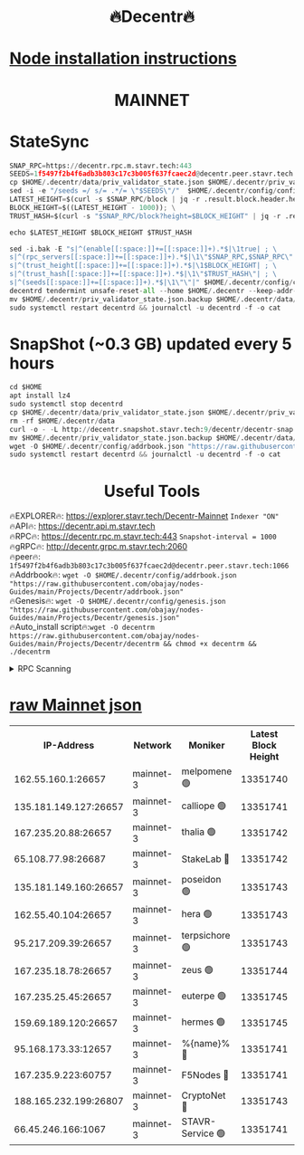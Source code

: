<h1 align="center"> 🔥Decentr🔥</h1>

[Node installation instructions](https://github.com/obajay/nodes-Guides/tree/main/Projects/Decentr)
=
<h1 align="center"> MAINNET</h1>

# StateSync
```python
SNAP_RPC=https://decentr.rpc.m.stavr.tech:443
SEEDS=1f5497f2b4f6adb3b803c17c3b005f637fcaec2d@decentr.peer.stavr.tech:1066
cp $HOME/.decentr/data/priv_validator_state.json $HOME/.decentr/priv_validator_state.json.backup
sed -i -e "/seeds =/ s/= .*/= \"$SEEDS\"/"  $HOME/.decentr/config/config.toml
LATEST_HEIGHT=$(curl -s $SNAP_RPC/block | jq -r .result.block.header.height); \
BLOCK_HEIGHT=$((LATEST_HEIGHT - 1000)); \
TRUST_HASH=$(curl -s "$SNAP_RPC/block?height=$BLOCK_HEIGHT" | jq -r .result.block_id.hash)

echo $LATEST_HEIGHT $BLOCK_HEIGHT $TRUST_HASH

sed -i.bak -E "s|^(enable[[:space:]]+=[[:space:]]+).*$|\1true| ; \
s|^(rpc_servers[[:space:]]+=[[:space:]]+).*$|\1\"$SNAP_RPC,$SNAP_RPC\"| ; \
s|^(trust_height[[:space:]]+=[[:space:]]+).*$|\1$BLOCK_HEIGHT| ; \
s|^(trust_hash[[:space:]]+=[[:space:]]+).*$|\1\"$TRUST_HASH\"| ; \
s|^(seeds[[:space:]]+=[[:space:]]+).*$|\1\"\"|" $HOME/.decentr/config/config.toml
decentrd tendermint unsafe-reset-all --home $HOME/.decentr --keep-addr-book
mv $HOME/.decentr/priv_validator_state.json.backup $HOME/.decentr/data/priv_validator_state.json
sudo systemctl restart decentrd && journalctl -u decentrd -f -o cat
```
# SnapShot (~0.3 GB) updated every 5 hours
```python
cd $HOME
apt install lz4
sudo systemctl stop decentrd
cp $HOME/.decentr/data/priv_validator_state.json $HOME/.decentr/priv_validator_state.json.backup
rm -rf $HOME/.decentr/data
curl -o - -L http://decentr.snapshot.stavr.tech:9/decentr/decentr-snap.tar.lz4 | lz4 -c -d - | tar -x -C $HOME/.decentr --strip-components 2
mv $HOME/.decentr/priv_validator_state.json.backup $HOME/.decentr/data/priv_validator_state.json
wget -O $HOME/.decentr/config/addrbook.json "https://raw.githubusercontent.com/obajay/nodes-Guides/main/Projects/Decentr/addrbook.json"
sudo systemctl restart decentrd && journalctl -u decentrd -f -o cat
```

 <h1 align="center"> Useful Tools</h1>

🔥EXPLORER🔥:     https://explorer.stavr.tech/Decentr-Mainnet        `Indexer "ON"` \
🔥API🔥:          https://decentr.api.m.stavr.tech \
🔥RPC🔥:          https://decentr.rpc.m.stavr.tech:443              `Snapshot-interval = 1000` \
🔥gRPC🔥:         http://decentr.grpc.m.stavr.tech:2060 \
🔥peer🔥:         `1f5497f2b4f6adb3b803c17c3b005f637fcaec2d@decentr.peer.stavr.tech:1066` \
🔥Addrbook🔥:  `wget -O $HOME/.decentr/config/addrbook.json "https://raw.githubusercontent.com/obajay/nodes-Guides/main/Projects/Decentr/addrbook.json"` \
🔥Genesis🔥:  `wget -O $HOME/.decentr/config/genesis.json "https://raw.githubusercontent.com/obajay/nodes-Guides/main/Projects/Decentr/genesis.json"` \
🔥Auto_install script🔥:`wget -O decentrm https://raw.githubusercontent.com/obajay/nodes-Guides/main/Projects/Decentr/decentrm && chmod +x decentrm && ./decentrm`

<details>
<summary>RPC Scanning</summary>

<h2 align="center"> We scan nodes in real time every 4 hours. And we provide the final result of RPC endpoints.
We cannot influence the operation of these nodes in any way. </h2>


```python
If Voting Power is higher than 0 --> then the Node is a validator of the network and may be subject to attack and be a potential threat to the chain.
```
```python
We marked such validators with a red symbol
```

</details>

[raw Mainnet json](https://rpc-check.decentrm.stavr.tech/decentrm/rpc-decentrm-result.json)
=



<table><tr><th>IP-Address</th><th>Network</th><th>Moniker</th><th>Latest Block Height</th><th>Earliest Block Height</th><th>Catching Up</th><th>Tx Index</th><th>Voting Power</th><th>Scan Time</th></tr><tr><td>162.55.160.1:26657</td><td>mainnet-3</td><td>melpomene 🟢</td><td>13351740</td><td>1688950</td><td>False</td><td>on</td><td>0</td><td>2024-03-16T18:48:19.613902656UTC</td></tr><tr><td>135.181.149.127:26657</td><td>mainnet-3</td><td>calliope 🟢</td><td>13351741</td><td>1688950</td><td>False</td><td>on</td><td>0</td><td>2024-03-16T18:48:24.016099689UTC</td></tr><tr><td>167.235.20.88:26657</td><td>mainnet-3</td><td>thalia 🟢</td><td>13351742</td><td>1688950</td><td>False</td><td>on</td><td>0</td><td>2024-03-16T18:48:27.489442350UTC</td></tr><tr><td>65.108.77.98:26687</td><td>mainnet-3</td><td>StakeLab 🔴</td><td>13351742</td><td>1688950</td><td>False</td><td>on</td><td>5458012</td><td>2024-03-16T18:48:27.785461202UTC</td></tr><tr><td>135.181.149.160:26657</td><td>mainnet-3</td><td>poseidon 🟢</td><td>13351743</td><td>1688950</td><td>False</td><td>on</td><td>0</td><td>2024-03-16T18:48:32.235228845UTC</td></tr><tr><td>162.55.40.104:26657</td><td>mainnet-3</td><td>hera 🟢</td><td>13351743</td><td>1688950</td><td>False</td><td>on</td><td>0</td><td>2024-03-16T18:48:32.748684881UTC</td></tr><tr><td>95.217.209.39:26657</td><td>mainnet-3</td><td>terpsichore 🟢</td><td>13351743</td><td>1688950</td><td>False</td><td>on</td><td>0</td><td>2024-03-16T18:48:37.123009560UTC</td></tr><tr><td>167.235.18.78:26657</td><td>mainnet-3</td><td>zeus 🟢</td><td>13351744</td><td>1688950</td><td>False</td><td>on</td><td>0</td><td>2024-03-16T18:48:41.414461979UTC</td></tr><tr><td>167.235.25.45:26657</td><td>mainnet-3</td><td>euterpe 🟢</td><td>13351745</td><td>1688950</td><td>False</td><td>on</td><td>0</td><td>2024-03-16T18:48:43.650091693UTC</td></tr><tr><td>159.69.189.120:26657</td><td>mainnet-3</td><td>hermes 🟢</td><td>13351745</td><td>1688950</td><td>False</td><td>on</td><td>0</td><td>2024-03-16T18:48:45.890976393UTC</td></tr><tr><td>95.168.173.33:12657</td><td>mainnet-3</td><td>%{name}% 🔴</td><td>13351741</td><td>8964001</td><td>False</td><td>on</td><td>4280311</td><td>2024-03-16T18:48:25.036463144UTC</td></tr><tr><td>167.235.9.223:60757</td><td>mainnet-3</td><td>F5Nodes 🔴</td><td>13351741</td><td>12380001</td><td>False</td><td>off</td><td>562</td><td>2024-03-16T18:48:25.247656081UTC</td></tr><tr><td>188.165.232.199:26807</td><td>mainnet-3</td><td>CryptoNet 🔴</td><td>13351743</td><td>13242001</td><td>False</td><td>off</td><td>916246</td><td>2024-03-16T18:48:32.522741646UTC</td></tr><tr><td>66.45.246.166:1067</td><td>mainnet-3</td><td>STAVR-Service 🟢</td><td>13351741</td><td>13350001</td><td>False</td><td>on</td><td>0</td><td>2024-03-16T18:48:24.537436206UTC</td></tr></table>
